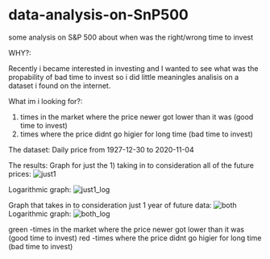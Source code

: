# data-analysis-on-SnP500
some analysis on S&amp;P 500 about when was the right/wrong time to invest

WHY?:

Recently i became interested in investing and I wanted to see what was the propability of bad time to invest so i did little meaningles analisis on a dataset i found on the internet.


What im i looking for?:

1) times in the market where the price newer got lower than it was (good time to invest)
2) times where the price didnt go higier for long time             (bad time to invest)


The dataset:
Daily price from 1927-12-30 to 2020-11-04

The results:
Graph for just the 1) taking in to consideration all of the future prices:
![just1](https://github.com/aizej/data-analysis-on-SnP500/assets/61479273/cafebcab-d296-4be2-abd3-b4c37923d79c)

Logarithmic graph:
![just1_log](https://github.com/aizej/data-analysis-on-SnP500/assets/61479273/77c6c087-80f5-470d-a258-797133ac4cb2)

Graph that takes in to consideration just 1 year of future data:
![both](https://github.com/aizej/data-analysis-on-SnP500/assets/61479273/4e9c1c29-b6cc-44aa-9f77-8656aa3a507f)
Logarithmic graph:
![both_log](https://github.com/aizej/data-analysis-on-SnP500/assets/61479273/dc4925c7-3e30-457e-bae9-7ecb7b475a3c)

green -times in the market where the price newer got lower than it was (good time to invest)
red -times where the price didnt go higier for long time               (bad time to invest)
